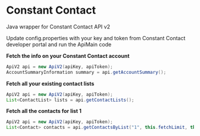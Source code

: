 # Constant Contact
Java wrapper for Constant Contact API v2

Update config.properties with your key and token from Constant Contact developer portal and run the ApiMain code


**Fetch the info on your Constant Contact account**
```java
ApiV2 api = new ApiV2(apiKey, apiToken);
AccountSummaryInformation summary = api.getAccountSummary();
```

**Fetch all your existing contact lists**
```java
ApiV2 api = new ApiV2(apiKey, apiToken);
List<ContactList> lists = api.getContactLists();
```

**Fetch all the contacts for list 1**
```java
ApiV2 api = new ApiV2(apiKey, apiToken);
List<Contact> contacts = api.getContactsByList("1", this.fetchLimit, this.dateCreated);
```
